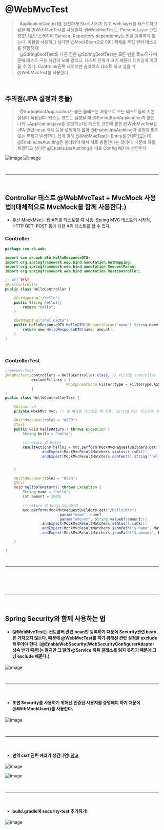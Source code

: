 # @WebMvcTest
> &nbsp; ApplicationContext를 완전하게 Start 시키지 않고 web layer를 테스트하고 싶을 때 @WebMvcTest를 사용한다. @WebMvcTest는 Present Layer 관련 컴포넌트만 스캔하며 Service, Repository dependency는 빈을 등록하지 않는다. 이들을 사용하고 싶다면 @MockBean으로 더미 객체를 주입 받아 테스트를 진행하자!<br>
> &nbsp; @SpringBootTest와 다른 점은 @SpringBootTest는 모든 빈을 로드하기 때문에 테스트 구동 시간이 오래 걸리고, 테스트 단위가 크기 때문에 디버깅이 어려울 수 있다. Controller관련 레이어만 슬라이스 테스트 하고 싶을 때 @WebMvcTest를 사용한다.

<br>

## 주의점(JPA 설정과 충돌)
> &nbsp; @SpringBootApplication가 붙은 클래스는 자동으로 모든 테스트들의 기본 설정이 적용된다. 테스트 코드는 실행될 때 @SpringBootApplication가 붙은 나의 ~Application.java를 로딩하는데, 테스트 코드에 붙은 @WebMvcTest는 JPA 관련 bean 객체 등을 로딩하지 않아 @EnableJpaAuditing과 설정이 맞지 않는 문제가 발생한다. 쉽게 말해 @WebMvcTest는 Entity를 안불러오는데 @EnableJpaAuditing은 불러와야 해서 서로 충돌한다는 것이다. 때문에 이를 해결하고 싶다면 @EnableJpaAuditing을 따로 Config 패키에 선언한다.<br>

![image](https://user-images.githubusercontent.com/74396651/202836018-450b23b0-91c0-4231-a58c-5eb258fa26e1.png)
![image](https://user-images.githubusercontent.com/74396651/202836038-9b702a1b-b9ad-4fe7-9f1e-fe01c90a634a.png)

<br>
<hr>
<br>

## Controller 테스트 @WebMvcTest + MvcMock 사용법!(대체적으로 MvcMock을 함께 사용한다.)
- 우선 MockMvc는 웹 API를 테스트할 때 사용. Spring MVC 테스트의 시작점, HTTP GET, POST 등에 대한 API 테스트를 할 수 있다.

### Controller
```java
package com.sh.web;

import com.sh.web.dto.HelloResponseDTO;
import org.springframework.web.bind.annotation.GetMapping;
import org.springframework.web.bind.annotation.RequestParam;
import org.springframework.web.bind.annotation.RestController;

// API TEST
@RestController
public class HelloController {

    @GetMapping("/hello")
    public String hello(){
        return "hello";
    }

    @GetMapping("/hello/dto")
    public HelloResponseDTO helloDTO(@RequestParam("name") String name, @RequestParam("amount") int amount){
        return new HelloResponseDTO(name, amount);
    }
}

```

<br>

### ControllerTest
```java
//@WebMvcTest
@WebMvcTest(controllers = HelloController.class, // 테스트할 controller 명시
            excludeFilters = {
                            @ComponentScan.Filter(type = FilterType.ASSIGNABLE_TYPE, classes = SecurityConfig.class) // SpringConfig 제외
            }
)
public class HelloControllerTest {

    @Autowired
    private MockMvc mvc; // 웹 API를 테스트할 때 사용. Spring MVC 테스트의 시작점, HTTP GET, POST 등에 대한 API 테스트를 할 수 있다.

    @WithMockUser(roles = "USER")
    @Test
    public void helloReturn() throws Exception {
        String hello = "hello";
        
        // return 값 hello
        ResultActions hello1 = mvc.perform(MockMvcRequestBuilders.get("/hello"))
                .andExpect(MockMvcResultMatchers.status().isOk())
                .andExpect(MockMvcResultMatchers.content().string("hello"));


    }

    @WithMockUser(roles = "USER")
    @Test
    void helloDTOReturn() throws Exception {
        String name = "hello";
        int amount = 1000;
  
        // return 값 body(Json형식)
        mvc.perform(MockMvcRequestBuilders.get("/hello/dto")
                        .param("name", name)
                        .param("amount", String.valueOf(amount)))
                .andExpect(MockMvcResultMatchers.status().isOk())
                .andExpect(MockMvcResultMatchers.jsonPath("$.name", Matchers.is(name)))
                .andExpect(MockMvcResultMatchers.jsonPath("$.amount", Matchers.is(amount)));

    }

}
```

<br>
<hr>
<br>

## 

<br>
<hr>
<br>

## Spring Security와 함께 사용하는 법
- #### @WebMvcTest는 컨트롤러 관련 bean만 등록하기 때문에 Security관련 bean은 가져오지 않는다. 때문에 @WebMvcTest를 하기 위해선 관련 설정을 exclude 해주어야 한다. (@EnableWebSecurity(WebSecurityConfigurerAdapter 상속 받기 때문)는 읽지만 그 밑의 @Service 하위 클래스를 읽지 못하기 때문에 그냥 exclude 해준다.)

![image](https://user-images.githubusercontent.com/74396651/202835854-1c8b5bd8-10ce-47d8-a131-29587ae4e716.png)

<br>
<hr>
<br>

- #### 또한 Security를 사용하기 위해선 인증된 사용자를 증명해야 하기 때문에 @WithMockUser()를 사용한다.

![image](https://user-images.githubusercontent.com/74396651/202836001-f6862828-5262-429f-a711-e935f4742762.png)

<br>
<hr>
<br>

- #### 만약 csrf 관련 에러가 생긴다면! [참고](https://velog.io/@cieroyou/WebMvcTest%EC%99%80-Spring-Security-%ED%95%A8%EA%BB%98-%EC%82%AC%EC%9A%A9%ED%95%98%EA%B8%B0)

![image](https://user-images.githubusercontent.com/74396651/202836383-62358118-2dce-4994-8dfd-af2a6461da6f.png)

![image](https://user-images.githubusercontent.com/74396651/202836567-83620aa9-a046-45b0-8e5f-a1d50fb6bfa0.png)

<br>
<hr>
<br>

- #### build.gradle에 security-test 추가하기!

![image](https://user-images.githubusercontent.com/74396651/202836138-907b799b-503d-4542-b9a9-6d09061961aa.png)


